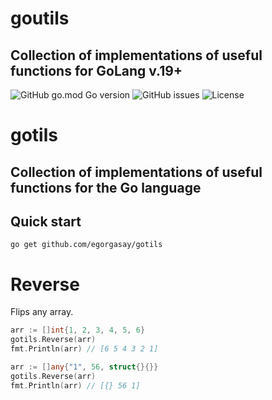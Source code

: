 # goutils
## Collection of implementations of useful functions for GoLang v.19+

![GitHub go.mod Go version](https://img.shields.io/github/go-mod/go-version/egorgasay/gotils)
![GitHub issues](https://img.shields.io/github/issues/egorgasay/gotils)
![License](https://img.shields.io/badge/license-MIT-green)
# gotils

## Collection of implementations of useful functions for the Go language

## Quick start
```
go get github.com/egorgasay/gotils
```

# Reverse
Flips any array.
```go
arr := []int{1, 2, 3, 4, 5, 6}
gotils.Reverse(arr)
fmt.Println(arr) // [6 5 4 3 2 1]

arr := []any{"1", 56, struct{}{}}
gotils.Reverse(arr)
fmt.Println(arr) // [{} 56 1]
```
